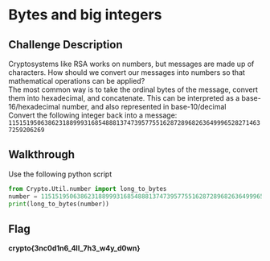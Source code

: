 # Bytes and big integers
## Challenge Description
Cryptosystems like RSA works on numbers, but messages are made up of characters. How should we convert our messages into numbers so that mathematical operations can be applied?  
The most common way is to take the ordinal bytes of the message, convert them into hexadecimal, and concatenate. This can be interpreted as a base-16/hexadecimal number, and also represented in base-10/decimal  
Convert the following integer back into a message:  
`11515195063862318899931685488813747395775516287289682636499965282714637259206269`
## Walkthrough
Use the following python script
```python
from Crypto.Util.number import long_to_bytes
number = 11515195063862318899931685488813747395775516287289682636499965282714637259206269
print(long_to_bytes(number))
```
## Flag
**crypto{3nc0d1n6_4ll_7h3_w4y_d0wn}**

